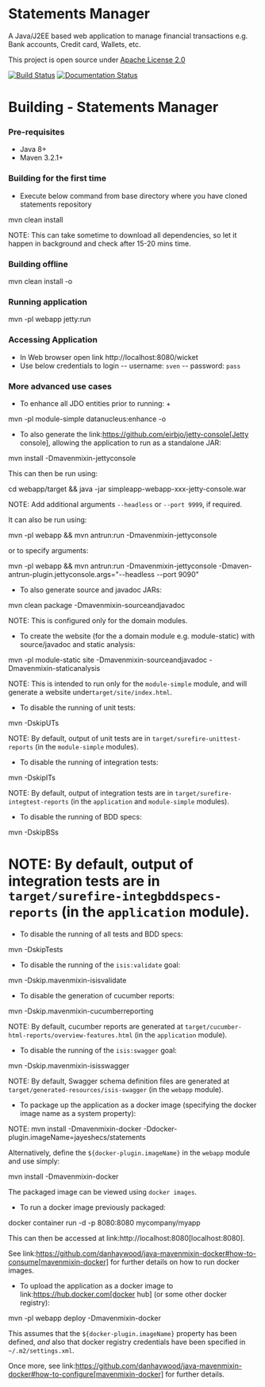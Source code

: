 # Statements Manager

A Java/J2EE based web application to manage financial transactions e.g. Bank accounts, Credit card, Wallets, etc.

This project is open source under [Apache License 2.0](https://www.apache.org/licenses/LICENSE-2.0)

[![Build Status](https://travis-ci.com/Jayeshecs/statements.svg?branch=master)](https://travis-ci.com/Jayeshecs/statements)
[![Documentation Status](https://readthedocs.org/projects/statements/badge/?version=latest)](https://statements.readthedocs.io/en/latest/?badge=latest)

# Building - Statements Manager

### Pre-requisites
- Java 8+
- Maven 3.2.1+

### Building for the first time

- Execute below command from base directory where you have cloned statements repository

mvn clean install

NOTE: This can take sometime to download all dependencies, so let it happen in background and check after 15-20 mins time.

### Building offline

mvn clean install -o

### Running application

mvn -pl webapp jetty:run

### Accessing Application

- In Web browser open link http://localhost:8080/wicket
- Use below credentials to login
-- username: `sven`
-- password: `pass`

### More advanced use cases

- To enhance all JDO entities prior to running: +

mvn -pl module-simple datanucleus:enhance -o

- To also generate the link:https://github.com/eirbjo/jetty-console[Jetty console], allowing the application to run as a standalone JAR: 

mvn install -Dmavenmixin-jettyconsole

This can then be run using:

cd webapp/target && java -jar simpleapp-webapp-xxx-jetty-console.war

NOTE: Add additional arguments ``--headless`` or ``--port 9999``, if required.

It can also be run using:

mvn -pl webapp && mvn antrun:run -Dmavenmixin-jettyconsole

or to specify arguments:

mvn -pl webapp && mvn antrun:run -Dmavenmixin-jettyconsole -Dmaven-antrun-plugin.jettyconsole.args="--headless --port 9090"


- To also generate source and javadoc JARs:

mvn clean package -Dmavenmixin-sourceandjavadoc

NOTE: This is configured only for the domain modules.

- To create the website (for the a domain module e.g. module-static) with source/javadoc and static analysis:

mvn -pl module-static site -Dmavenmixin-sourceandjavadoc -Dmavenmixin-staticanalysis

NOTE: This is intended to run only for the `module-simple` module, and will generate a website under`target/site/index.html`.

- To disable the running of unit tests:

mvn -DskipUTs 

NOTE: By default, output of unit tests are in  `target/surefire-unittest-reports` (in the ``module-simple`` modules).

- To disable the running of integration tests:

mvn -DskipITs 

NOTE: By default, output of integration tests are in  `target/surefire-integtest-reports` (in the ``application`` and ``module-simple`` modules).

- To disable the running of BDD specs:

mvn -DskipBSs 

NOTE: By default, output of integration tests are in  `target/surefire-integbddspecs-reports` (in the ``application`` module).
====

- To disable the running of all tests and BDD specs:

mvn -DskipTests 

- To disable the running of the `isis:validate` goal:

mvn -Dskip.mavenmixin-isisvalidate  


- To disable the generation of cucumber reports:

mvn -Dskip.mavenmixin-cucumberreporting

NOTE: By default, cucumber reports are generated at `target/cucumber-html-reports/overview-features.html` (in the ``application`` module).

- To disable the running of the `isis:swagger` goal:

mvn -Dskip.mavenmixin-isisswagger

NOTE: By default, Swagger schema definition files are generated at `target/generated-resources/isis-swagger` (in the ``webapp`` module).

- To package up the application as a docker image (specifying the docker image name as a system property):

NOTE: mvn install -Dmavenmixin-docker -Ddocker-plugin.imageName=jayeshecs/statements

Alternatively, define the `${docker-plugin.imageName}` in the `webapp` module and use simply:

mvn install -Dmavenmixin-docker

The packaged image can be viewed using `docker images`.

- To run a docker image previously packaged:

docker container run -d -p 8080:8080 mycompany/myapp

This can then be accessed at link:http://localhost:8080[localhost:8080].

See link:https://github.com/danhaywood/java-mavenmixin-docker#how-to-consume[mavenmixin-docker] for further details on how to run docker images.

- To upload the application as a docker image to link:https://hub.docker.com[docker hub] (or some other docker registry):

mvn -pl webapp deploy -Dmavenmixin-docker

This assumes that the `${docker-plugin.imageName}` property has been defined, _and_ also that docker registry credentials have been specified in `~/.m2/settings.xml`.

Once more, see link:https://github.com/danhaywood/java-mavenmixin-docker#how-to-configure[mavenmixin-docker] for further details.

